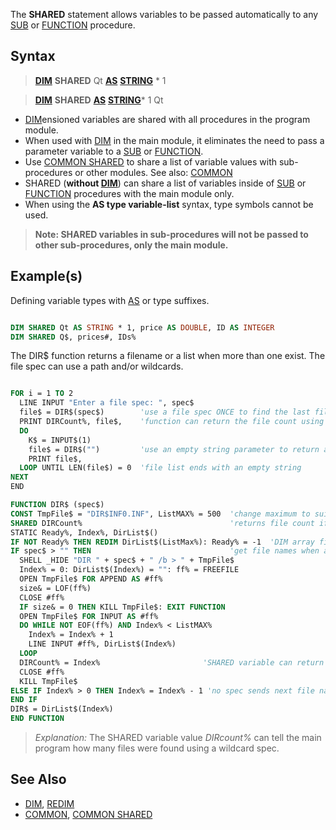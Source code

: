 The **SHARED** statement allows variables to be passed automatically to any [SUB](SUB) or [FUNCTION](FUNCTION) procedure.

## Syntax

> [**DIM**](DIM) **SHARED** Qt [**AS**](AS) [**STRING**](STRING) * 1

> [**DIM**](DIM) **SHARED** [**AS**](AS) [**STRING**](STRING)* 1 Qt

* [DIM](DIM)ensioned variables are shared with all procedures in the program module.
* When used with [DIM](DIM) in the main module, it eliminates the need to pass a parameter variable to a [SUB](SUB) or [FUNCTION](FUNCTION). 
* Use [COMMON SHARED](COMMON-SHARED) to share a list of variable values with sub-procedures or other modules. See also: [COMMON](COMMON)
* SHARED (**without [DIM](DIM)**) can share a list of variables inside of [SUB](SUB) or [FUNCTION](FUNCTION) procedures with the main module only.
* When using the **AS type variable-list** syntax, type symbols cannot be used.
> **Note: SHARED variables in sub-procedures will not be passed to other sub-procedures, only the main module.**

## Example(s)

Defining variable types with [AS](AS) or type suffixes.

```vb

DIM SHARED Qt AS STRING * 1, price AS DOUBLE, ID AS INTEGER
DIM SHARED Q$, prices#, IDs%

```

The DIR$ function returns a filename or a list when more than one exist. The file spec can use a path and/or wildcards.

```vb

FOR i = 1 TO 2
  LINE INPUT "Enter a file spec: ", spec$
  file$ = DIR$(spec$)        'use a file spec ONCE to find the last file name listed
  PRINT DIRCount%, file$,    'function can return the file count using SHARED variable 
  DO
    K$ = INPUT$(1)
    file$ = DIR$("")         'use an empty string parameter to return a list of files!
    PRINT file$,
  LOOP UNTIL LEN(file$) = 0  'file list ends with an empty string
NEXT
END

FUNCTION DIR$ (spec$)
CONST TmpFile$ = "DIR$INF0.INF", ListMAX% = 500  'change maximum to suit your needs
SHARED DIRCount%                                 'returns file count if desired
STATIC Ready%, Index%, DirList$()
IF NOT Ready% THEN REDIM DirList$(ListMax%): Ready% = -1  'DIM array first use
IF spec$ > "" THEN                               'get file names when a spec is given
  SHELL _HIDE "DIR " + spec$ + " /b > " + TmpFile$
  Index% = 0: DirList$(Index%) = "": ff% = FREEFILE
  OPEN TmpFile$ FOR APPEND AS #ff%
  size& = LOF(ff%) 
  CLOSE #ff%
  IF size& = 0 THEN KILL TmpFile$: EXIT FUNCTION
  OPEN TmpFile$ FOR INPUT AS #ff%     
  DO WHILE NOT EOF(ff%) AND Index% < ListMAX%
    Index% = Index% + 1
    LINE INPUT #ff%, DirList$(Index%)   
  LOOP
  DIRCount% = Index%                       'SHARED variable can return the file count
  CLOSE #ff%
  KILL TmpFile$
ELSE IF Index% > 0 THEN Index% = Index% - 1 'no spec sends next file name
END IF                                      
DIR$ = DirList$(Index%)
END FUNCTION 

```

> *Explanation:* The SHARED variable value *DIRcount%* can tell the main program how many files were found using a wildcard spec.

## See Also
 
* [DIM](DIM), [REDIM](REDIM)
* [COMMON](COMMON), [COMMON SHARED](COMMON-SHARED)
